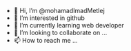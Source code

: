 - 👋 Hi, I’m @mohamadImadMetlej
- 👀 I’m interested in github
- 🌱 I’m currently learning web developer
- 💞️ I’m looking to collaborate on ...
- 📫 How to reach me ...

<!---
mohamadImadMetlej/mohamadImadMetlej is a ✨ special ✨ repository because its `README.md` (this file) appears on your GitHub profile.
You can click the Preview link to take a look at your changes.
--->
